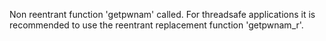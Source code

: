 Non reentrant function 'getpwnam' called. For threadsafe applications it is recommended to use the reentrant replacement function 'getpwnam_r'.